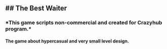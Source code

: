 <h2> ## The Best Waiter </h2>

<h3> *This game scripts non-commercial and created for Crazyhub program.* </h3>

<h4> The game about hypercasual and very small level design. </h4>
